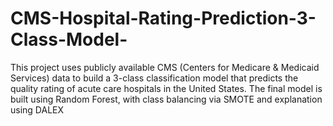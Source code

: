 # CMS-Hospital-Rating-Prediction-3-Class-Model-
This project uses publicly available CMS (Centers for Medicare &amp; Medicaid Services) data to build a 3-class classification model that predicts the quality rating of acute care hospitals in the United States. The final model is built using Random Forest, with class balancing via SMOTE and explanation using DALEX
